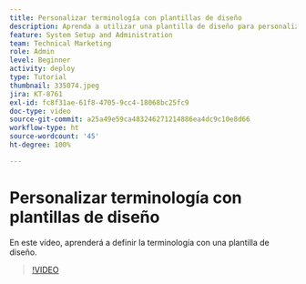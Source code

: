```yaml
---
title: Personalizar terminología con plantillas de diseño
description: Aprenda a utilizar una plantilla de diseño para personalizar la terminología que se ve en la interfaz de usuario para tareas, proyectos y otros elementos.
feature: System Setup and Administration
team: Technical Marketing
role: Admin
level: Beginner
activity: deploy
type: Tutorial
thumbnail: 335074.jpeg
jira: KT-8761
exl-id: fc8f31ae-61f8-4705-9cc4-18068bc25fc9
doc-type: video
source-git-commit: a25a49e59ca483246271214886ea4dc9c10e8d66
workflow-type: ht
source-wordcount: '45'
ht-degree: 100%

---
```


# Personalizar terminología con plantillas de diseño

En este vídeo, aprenderá a definir la terminología con una plantilla de diseño.

>[!VIDEO](https://video.tv.adobe.com/v/335074/?quality=12&learn=on)
